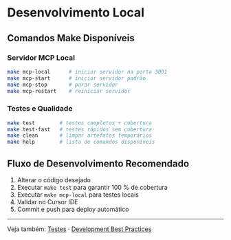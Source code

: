 # Desenvolvimento Local

## Comandos Make Disponíveis

### Servidor MCP Local

```bash
make mcp-local      # iniciar servidor na porta 3001
make mcp-start      # iniciar servidor padrão
make mcp-stop       # parar servidor
make mcp-restart    # reiniciar servidor
```

### Testes e Qualidade

```bash
make test        # testes completos + cobertura
make test-fast   # testes rápidos sem cobertura
make clean       # limpar artefatos temporários
make help        # lista de comandos disponíveis
```

## Fluxo de Desenvolvimento Recomendado

1. Alterar o código desejado  
2. Executar `make test` para garantir 100 % de cobertura  
3. Executar `make mcp-local` para testes locais  
4. Validar no Cursor IDE  
5. Commit e push para deploy automático

---

Veja também: [Testes](../installation.md) · [Development Best Practices](../development_best_practices.md)
